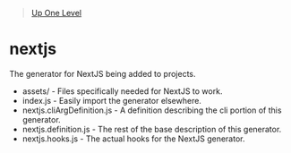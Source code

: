 > [Up One Level](../readme.md)

# nextjs

The generator for NextJS being added to projects.

- assets/ - Files specifically needed for NextJS to work.
- index.js - Easily import the generator elsewhere.
- nextjs.cliArgDefinition.js - A definition describing the cli portion of this generator.
- nextjs.definition.js - The rest of the base description of this generator.
- nextjs.hooks.js - The actual hooks for the NextJS generator.
